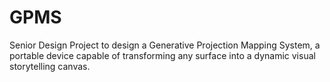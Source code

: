 # GPMS
Senior Design Project to design a Generative Projection Mapping System, a portable device capable of transforming any surface into a dynamic visual storytelling canvas.
